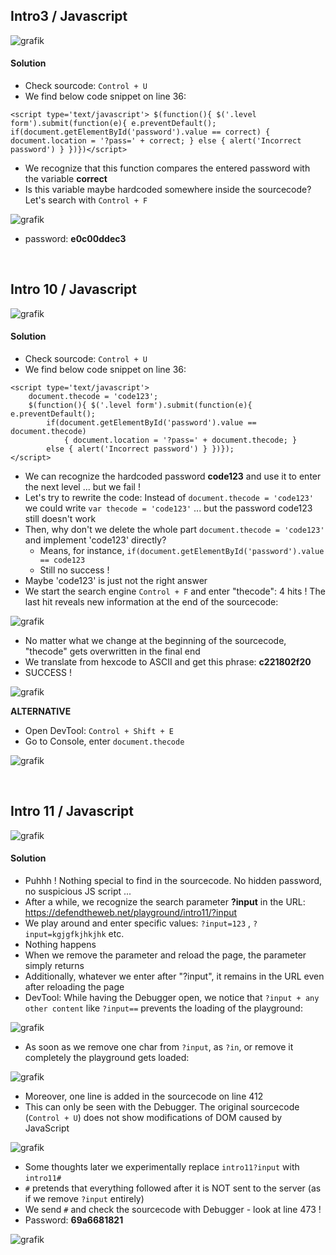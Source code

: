 ## Intro3 / Javascript

![grafik](https://user-images.githubusercontent.com/84674087/134040350-f442fe4d-49fe-49a2-89fc-9c44eed43606.png)

#### Solution
- Check sourcode: `Control + U`
- We find below code snippet on line 36:

`<script type='text/javascript'> $(function(){ $('.level form').submit(function(e){ e.preventDefault(); if(document.getElementById('password').value == correct) { document.location = '?pass=' + correct; } else { alert('Incorrect password') } })})</script>`

- We recognize that this function compares the entered password with the variable **correct**
- Is this variable maybe hardcoded somewhere inside the sourcecode? Let's search with `Control + F`

![grafik](https://user-images.githubusercontent.com/84674087/134044546-d20d141b-2825-4e65-9377-817a9cc65a5e.png)

- password: **e0c00ddec3**

<br />

## Intro 10 / Javascript

![grafik](https://user-images.githubusercontent.com/84674087/134190677-fe1e497a-245a-4115-a9c5-3ebd156a8b78.png)

#### Solution
- Check sourcode: `Control + U`
- We find below code snippet on line 36:

```
<script type='text/javascript'> 
	document.thecode = 'code123';
	$(function(){ $('.level form').submit(function(e){ e.preventDefault();
		if(document.getElementById('password').value == document.thecode) 
			{ document.location = '?pass=' + document.thecode; } 
		else { alert('Incorrect password') } })});
</script>
```

- We can recognize the hardcoded password **code123** and use it to enter the next level ... but we fail !
- Let's try to rewrite the code: Instead of `document.thecode = 'code123'` we could write `var thecode = 'code123'` ... but the password code123 still doesn't work
- Then, why don't we delete the whole part `document.thecode = 'code123'` and implement 'code123' directly? 
	- Means, for instance, `if(document.getElementById('password').value == code123`
	- Still no success !
- Maybe 'code123' is just not the right answer
- We start the search engine `Control + F` and enter "thecode": 4 hits ! The last hit reveals new information at the end of the sourcecode:

![grafik](https://user-images.githubusercontent.com/84674087/134198815-3ed975ef-13fe-48f1-878f-12d8d3db31f4.png)

- No matter what we change at the beginning of the sourcecode, "thecode" gets overwritten in the final end
- We translate from hexcode to ASCII and get this phrase: **c221802f20**
- SUCCESS !

![grafik](https://user-images.githubusercontent.com/84674087/134201166-f613eeb3-cd36-4eba-be3c-520083e2828f.png)

**ALTERNATIVE**
- Open DevTool: `Control + Shift + E`
- Go to Console, enter `document.thecode`

![grafik](https://user-images.githubusercontent.com/84674087/134201040-7d3667b3-411c-44f4-a82d-cde5150e8983.png)

<br />

## Intro 11 / Javascript

![grafik](https://user-images.githubusercontent.com/84674087/134205511-9f05aded-8d0c-4dc6-bb4c-7f6c6c7f2056.png)

#### Solution

- Puhhh ! Nothing special to find in the sourcecode. No hidden password, no suspicious JS script ... 
- After a while, we recognize the search parameter **?input** in the URL: https://defendtheweb.net/playground/intro11/?input
- We play around and enter specific values: `?input=123` , `?input=kgjgfkjhkjhk` etc.
- Nothing happens
- When we remove the parameter and reload the page, the parameter simply returns
- Additionally, whatever we enter after "?input", it remains in the URL even after reloading the page
- DevTool: While having the Debugger open, we notice that `?input + any other content` like `?input==` prevents the loading of the playground:

![grafik](https://user-images.githubusercontent.com/84674087/134385289-a62d1850-aad1-4e78-8f4b-14fe1206fa64.png)

- As soon as we remove one char from `?input`, as `?in`, or remove it completely the playground gets loaded:

![grafik](https://user-images.githubusercontent.com/84674087/134385391-b0e6d445-4f8e-49f5-a486-9bb0879a1f9c.png)

- Moreover, one line is added in the sourcecode on line 412
- This can only be seen with the Debugger. The original sourcecode (`Control + U`) does not show modifications of DOM caused by JavaScript

![grafik](https://user-images.githubusercontent.com/84674087/134383707-c64e9aca-a71e-470b-8f96-b6e1839cb89e.png)

- Some thoughts later we experimentally replace `intro11?input` with `intro11#`
- `#` pretends that everything followed after it is NOT sent to the server (as if we remove `?input` entirely)
- We send `#` and check the sourcecode with Debugger - look at line 473 !
- Password: **69a6681821**

![grafik](https://user-images.githubusercontent.com/84674087/134394228-d17b906d-08f2-4da7-8991-825c7e3d3dc1.png)


